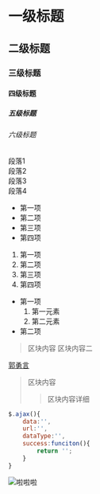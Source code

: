 # 一级标题

## 二级标题

### 三级标题

#### 四级标题

##### 五级标题

###### 六级标题

段落1  
段落2  
段落3  
段落4

* 第一项
* 第二项
* 第三项
* 第四项

1. 第一项
2. 第二项
3. 第三项
4. 第四项

* 第一项
    1. 第一元素
    2. 第二元素
* 第二项

> 区块内容
> 区块内容二

[郭勇言](https://github.com/gyy2158/bdTest/)  

> 区块内容
> > 区块内容详细

````javascript
$.ajax(){
    data:'',
    url:'',
    dataType:'',
    success:funciton(){
        return '';
    }
}
````

![啦啦啦](https://www.baidu.com/)
